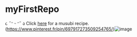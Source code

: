 # myFirstRepo
૮ ˶ᵔ ᵕ ᵔ˶ ა 
Click [here](https://www.youtube.com/watch?v=EuqQfguh7R4&t=161s) for a musubi recipe. 
(https://www.pinterest.fr/pin/697917273509254765/)![image](https://user-images.githubusercontent.com/77726756/188640601-01ea8cd3-43b3-42ed-b34f-3076a1c8093a.png)
